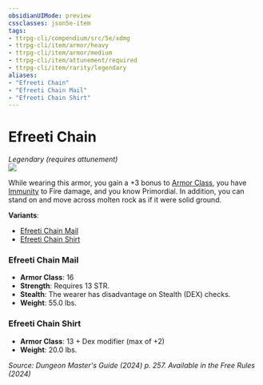 ```yaml
---
obsidianUIMode: preview
cssclasses: json5e-item
tags:
- ttrpg-cli/compendium/src/5e/xdmg
- ttrpg-cli/item/armor/heavy
- ttrpg-cli/item/armor/medium
- ttrpg-cli/item/attunement/required
- ttrpg-cli/item/rarity/legendary
aliases: 
- "Efreeti Chain"
- "Efreeti Chain Mail"
- "Efreeti Chain Shirt"
---
```

# Efreeti Chain
*Legendary (requires attunement)*  
![](2-Mechanics/CLI/items/img/efreeti-chain.webp#right)


While wearing this armor, you gain a +3 bonus to [Armor Class](2-Mechanics/CLI/rules/variant-rules/armor-class-xphb.md), you have [Immunity](2-Mechanics/CLI/rules/variant-rules/immunity-xphb.md) to Fire damage, and you know Primordial. In addition, you can stand on and move across molten rock as if it were solid ground.

**Variants**:
- [Efreeti Chain Mail](#Efreeti%20Chain%20Mail)
- [Efreeti Chain Shirt](#Efreeti%20Chain%20Shirt)

### Efreeti Chain Mail

- **Armor Class**: 16
- **Strength**: Requires 13 STR.
- **Stealth**: The wearer has disadvantage on Stealth (DEX) checks.
- **Weight**: 55.0 lbs.

### Efreeti Chain Shirt

- **Armor Class**: 13 + Dex modifier (max of +2)
- **Weight**: 20.0 lbs.


*Source: Dungeon Master's Guide (2024) p. 257. Available in the Free Rules (2024)*